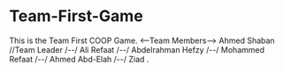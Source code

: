 # Team-First-Game
This is the Team First COOP Game.
<--Team Members-->
Ahmed Shaban //Team Leader /--/ 
Ali Refaat  /--/
Abdelrahman Hefzy /--/ 
Mohammed Refaat  /--/
Ahmed Abd-Elah  /--/
Ziad .
